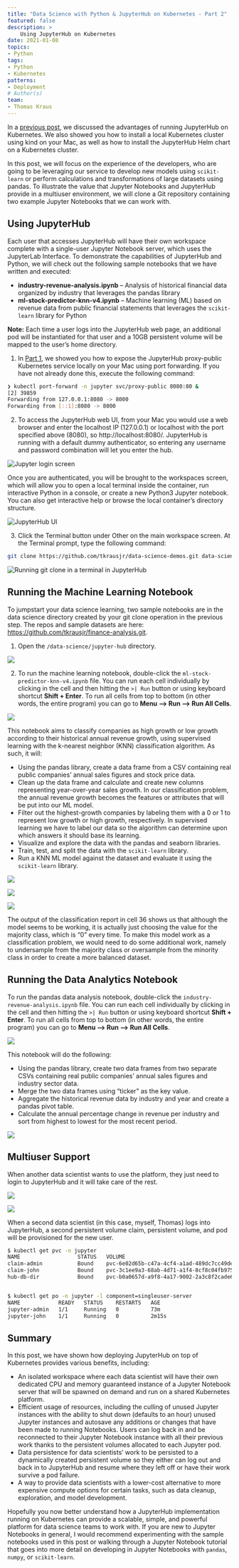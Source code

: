 ```yaml
---
title: "Data Science with Python & JupyterHub on Kubernetes - Part 2"
featured: false
description: >
    Using JupyterHub on Kubernetes
date: 2021-01-08
topics:
- Python
tags:
- Python
- Kubernetes
patterns:
- Deployment
# Author(s)
team: 
- Thomas Kraus
---
```


In a [previous post](/blog/data-science-with-python-jupyterhub-on-kubernetes-part-1), we discussed the advantages of running JupyterHub on Kubernetes. We also showed you how to install a local Kubernetes cluster using kind on your Mac, as well as how to install the JupyterHub Helm chart on a Kubernetes cluster. 

In this post, we will focus on the experience of the developers, who are going to be leveraging our service to develop new models using `scikit-learn` or perform calculations and transformations of large datasets using pandas. To illustrate the value that Jupyter Notebooks and JupyterHub provide in a multiuser environment, we will clone a Git repository containing two example Jupyter Notebooks that we can work with.

## Using JupyterHub

Each user that accesses JupyterHub will have their own workspace complete with a single-user Jupyter Notebook server, which uses the JupyterLab Interface. To demonstrate the capabilities of JupyterHub and Python, we will check out the following sample notebooks that we have written and executed:

- **industry-revenue-analysis.ipynb** – Analysis of historical financial data organized by industry that leverages the pandas library
- **ml-stock-predictor-knn-v4.ipynb** – Machine learning (ML) based on revenue data from public financial statements that leverages the `scikit-learn` library for Python

**Note:** Each time a user logs into the JupyterHub web page, an additional pod will be instantiated for that user and a 10GB persistent volume will be mapped to the user’s home directory.  

1. In [Part 1](/blog/data-science-with-python-jupyterhub-on-kubernetes-part-1), we showed you how to expose the JupyterHub proxy-public Kubernetes service locally on your Mac using port forwarding. If you have not already done this, execute the following command:

```bash
❯ kubectl port-forward -n jupyter svc/proxy-public 8080:80 &
[2] 39859
Forwarding from 127.0.0.1:8080 -> 8000                                                     
Forwarding from [::1]:8080 -> 8000
```

2. To access the JupyterHub web UI, from your Mac you would use a web browser and enter the localhost IP (127.0.0.1) or localhost with the port specified above (8080), so http://localhost:8080/. JupyterHub is running with a default dummy authenticator, so entering any username and password combination will let you enter the hub.

![Jupyter login screen](/images/blogs/jupyter-hub-on-k8s-p2/login-admin.png)

Once you are authenticated, you will be brought to the workspaces screen, which will allow you to open a local terminal inside the container, run interactive Python in a console, or create a new Python3 Jupyter notebook. You can also get interactive help or browse the local container’s directory structure.  

![JupyterHub UI](/images/blogs/jupyter-hub-on-k8s-p2/ui.png)

3. Click the Terminal button under Other on the main workspace screen.
At the Terminal prompt, type the following command:

```bash
git clone https://github.com/tkrausjr/data-science-demos.git data-science
```

![Running git clone in a terminal in JupyterHub](/images/blogs/jupyter-hub-on-k8s-p2/terminal.png)

## Running the Machine Learning Notebook

To jumpstart your data science learning, two sample notebooks are in the data science directory created by your git clone operation in the previous step. The repos and sample datasets are here: https://github.com/tkrausjr/finance-analysis.git.
 
1. Open the `/data-science/jupyter-hub` directory.  

![](/images/blogs/jupyter-hub-on-k8s-p2/terminal-dir.png)

2. To run the machine learning notebook, double-click the `ml-stock-predictor-knn-v4.ipynb` file. You can run each cell individually by clicking in the cell and then hitting the `>| Run` button or using keyboard shortcut **Shift + Enter**. To run all cells from top to bottom (in other words, the entire program) you can go to **Menu --> Run --> Run All Cells**.  

![](/images/blogs/jupyter-hub-on-k8s-p2/run-all-cells-stock.png)

This notebook aims to classify companies as high growth or low growth according to their historical annual revenue growth, using supervised learning with the k-nearest neighbor (KNN) classification algorithm. As such, it will:
- Using the pandas library, create a data frame from a CSV containing real public companies’ annual sales figures and stock price data. 
- Clean up the data frame and calculate and create new columns representing year-over-year sales growth. In our classification problem, the annual revenue growth becomes the features or attributes that will be put into our ML model.
- Filter out the highest-growth companies by labeling them with a 0 or 1 to represent low growth or high growth, respectively. In supervised learning we have to label our data so the algorithm can determine upon which answers it should base its learning.
- Visualize and explore the data with the pandas and seaborn libraries.
- Train, test, and split the data with the `scikit-learn` library.
- Run a KNN ML model against the dataset and evaluate it using the `scikit-learn` library. 

![](/images/blogs/jupyter-hub-on-k8s-p2/graph-1.png)

![](/images/blogs/jupyter-hub-on-k8s-p2/stock.png)

![](/images/blogs/jupyter-hub-on-k8s-p2/graph-2.png)

The output of the classification report in cell 36 shows us that although the model seems to be working, it is actually just choosing the value for the majority class, which is “0” every time. To make this model work as a classification problem, we would need to do some additional work, namely to undersample from the majority class or oversample from the minority class in order to create a more balanced dataset.

## Running the Data Analytics Notebook

To run the pandas data analysis notebook, double-click the `industry-revenue-analysis.ipynb` file. You can run each cell individually by clicking in the cell and then hitting the `>| Run` button or using keyboard shortcut **Shift + Enter**. To run all cells from top to bottom (in other words, the entire program) you can go to **Menu --> Run --> Run All Cells**.  

![](/images/blogs/jupyter-hub-on-k8s-p2/run-all-cells-ind.png)

This notebook will do the following:
- Using the pandas library, create two data frames from two separate CSVs containing real public companies’ annual sales figures and industry sector data. 
- Merge the two data frames using “ticker” as the key value.
- Aggregate the historical revenue data by industry and year and create a pandas pivot table.
- Calculate the annual percentage change in revenue per industry and sort from highest to lowest for the most recent period. 

![](/images/blogs/jupyter-hub-on-k8s-p2/table.png)

## Multiuser Support

When another data scientist wants to use the platform, they just need to login to JupyterHub and it will take care of the rest.

![](/images/blogs/jupyter-hub-on-k8s-p2/login-john.png)

![](/images/blogs/jupyter-hub-on-k8s-p2/ui.png)

When a second data scientist (in this case, myself, Thomas) logs into JupyterHub, a second persistent volume claim, persistent volume, and pod will be provisioned for the new user.

```bash
$ kubectl get pvc -n jupyter                    
NAME                  STATUS   VOLUME                                     CAPACITY   ACCESS MODES   STORAGECLASS   AGE
claim-admin           Bound    pvc-6e02d65b-c47a-4cf4-a1ad-489dc7cc49de   10Gi       RWO            standard       45m
claim-john            Bound    pvc-3c1ee9a3-68ab-4d71-a1f4-8cf8c04fb975   10Gi       RWO            standard       109s
hub-db-dir            Bound    pvc-b0a0657d-a9f8-4a17-9002-2a3c8f2cade6   3Gi        RWO            standard       88m


$ kubectl get po -n jupyter -l component=singleuser-server            
NAME            READY   STATUS    RESTARTS   AGE
jupyter-admin   1/1     Running   0          73m
jupyter-john    1/1     Running   0          2m15s
```

## Summary

In this post, we have shown how deploying JupyterHub on top of Kubernetes provides various benefits, including:
- An isolated workspace where each data scientist will have their own dedicated CPU and memory guaranteed instance of a Jupyter Notebook server that will be spawned on demand and run on a shared Kubernetes platform.
- Efficient usage of resources, including the culling of unused Jupyter instances with the ability to shut down (defaults to an hour) unused Jupyter instances and autosave any additions or changes that have been made to running Notebooks. Users can log back in and be reconnected to their Jupyter Notebook instance with all their previous work thanks to the persistent volumes allocated to each Jupyter pod.
- Data persistence for data scientists’ work to be persisted to a dynamically created persistent volume so they either can log out and back in to JupyterHub and resume where they left off or have their work survive a pod failure.
- A way to provide data scientists with a lower-cost alternative to more expensive compute options for certain tasks, such as data cleanup, exploration, and model development.

Hopefully you now better understand how a JupyterHub implementation running on Kubernetes can provide a scalable, simple, and powerful platform for data science teams to work with. If you are new to Jupyter Notebooks in general, I would recommend experimenting with the sample notebooks used in this post or walking through a Jupyter Notebook tutorial that goes into more detail on developing in Jupyter Notebooks with `pandas`, `numpy`, or `scikit-learn`.